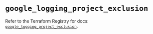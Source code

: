 # `google_logging_project_exclusion`

Refer to the Terraform Registry for docs: [`google_logging_project_exclusion`](https://registry.terraform.io/providers/hashicorp/google-beta/5.12.0/docs/resources/google_logging_project_exclusion).
